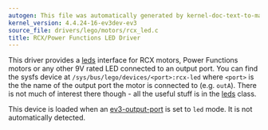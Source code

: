 ```yaml
---
autogen: This file was automatically generated by kernel-doc-text-to-markdown.py
kernel_version: 4.4.24-16-ev3dev-ev3
source_file: drivers/lego/motors/rcx_led.c
title: RCX/Power Functions LED Driver
---
```


This driver provides a [leds] interface for RCX motors, Power Functions
motors or any other 9V rated LED connected to an output port. You can find
the sysfs device at `/sys/bus/lego/devices/<port>:rcx-led` where `<port>`
is the the name of the output port the motor is connected to (e.g. `outA`).
There is not much of interest there though - all the useful stuff is in the
[leds] class.

This device is loaded when an [ev3-output-port] is set to `led` mode.
It is not automatically detected.

[leds]: https://github.com/ev3dev/ev3dev/wiki/Using-the-LEDs
[ev3-output-port]: /docs/ports/legoev3-output-port


